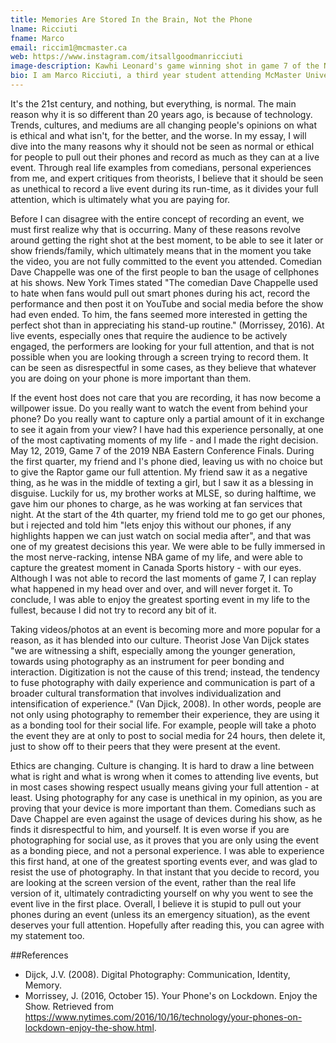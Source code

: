 ```yaml
---
title: Memories Are Stored In the Brain, Not the Phone
lname: Ricciuti
fname: Marco
email: riccim1@mcmaster.ca
web: https://www.instagram.com/itsallgoodmanricciuti
image-description: Kawhi Leonard's game winning shot in game 7 of the NBA Eastern Conference semi-finals. 
bio: I am Marco Ricciuti, a third year student attending McMaster University, studying a double major of communications and multimedia. I take pride in things I like, such as movies, sports and animals. I like to use my creativity to help me excel in school, as I am not a numbers or science person. 
---
```


It's the 21st century, and nothing, but everything, is normal. The main reason why it is so different than 20 years ago, is because of technology. Trends, cultures, and mediums are all changing people's opinions on what is ethical and what isn't, for the better, and the worse. In my essay, I will dive into  the many reasons why it should not be seen as normal or ethical for people to pull out their phones and record as much as they can at a live event. Through real life examples from comedians, personal experiences from me, and expert critiques from theorists, I believe that it should be seen as unethical to record a live event during its run-time, as it divides your full attention, which is ultimately what you are paying for.



Before I can disagree with the entire concept of recording an event, we must first realize why that is occurring. Many of these reasons revolve around getting the right shot at the best moment, to be able to see it later or show friends/family, which ultimately means that in the moment you take the video, you are not fully committed to the event you attended. Comedian Dave Chappelle was one of the first people to ban the usage of cellphones at his shows. New York Times stated "The comedian Dave Chappelle used to hate when fans would pull out smart phones during his act, record the performance and then post it on YouTube and social media before the show had even ended. To him, the fans seemed more interested in getting the perfect shot than in appreciating his stand-up routine." (Morrissey, 2016). At live events, especially ones that require the audience to be actively engaged, the performers are looking for your full attention, and that is not possible when you are looking through a screen trying to record them. It can be seen as disrespectful in some cases, as they believe that whatever you are doing on your phone is more important than them.




If the event host does not care that you are recording, it has now become a willpower issue. Do you really want to watch the event from behind your phone? Do you really want to capture only a partial amount of it in exchange to see it again from your view? I have had this experience personally, at one of the most captivating moments of my life - and I made the right decision. May 12, 2019, Game 7 of the 2019 NBA Eastern Conference Finals. During the first quarter, my friend and I's phone died, leaving us with no choice but to give the Raptor game our full attention. My friend saw it as a negative thing, as he was in the middle of texting a girl, but I saw it as a blessing in disguise. Luckily for us, my brother works at MLSE, so during halftime, we gave him our phones to charge, as he was working at fan services that night. At the start of the 4th quarter, my friend told me to go get our phones, but i rejected and told him "lets enjoy this without our phones, if any highlights happen we can just watch on social media after", and that was one of my greatest decisions this year. We were able to be fully immersed in the most nerve-racking, intense NBA game of my life, and were able to capture the greatest moment in Canada Sports history - with our eyes. Although I was not able to record the last moments of game 7, I can replay what happened in my head over and over, and will never forget it. To conclude, I was able to enjoy the greatest sporting event in my life to the fullest, because I did not try to record any bit of it.



Taking videos/photos at an event is becoming more and more popular for a reason, as it has blended into our culture. Theorist Jose Van Dijck states "we are witnessing a shift, especially among the younger
generation, towards using photography as an instrument for peer bonding
and interaction. Digitization is not the cause of this trend; instead, the
tendency to fuse photography with daily experience and communication is
part of a broader cultural transformation that involves individualization and
intensification of experience." (Van Djick, 2008). In other words, people are not only using photography to remember their experience, they are using it as a bonding tool for their social life. For example, people will take a photo the event they are at only to post to social media for 24 hours, then delete it, just to show off to their peers that they were present at the event. 



Ethics are changing. Culture is changing. It is hard to draw a line between what is right and what is wrong when it comes to attending live events, but in most cases showing respect usually means giving your full attention - at least. Using photography for any case is unethical in my opinion, as  you are proving that your device is more important than them. Comedians such as Dave Chappel are even against the usage of devices during his show, as he finds it disrespectful to him, and yourself. It is even worse if you are photographing for social use, as it proves that you are only using the event as a bonding piece, and not a personal experience. I was able to experience this first hand, at one of the greatest sporting events ever, and was glad to resist the use of photography.  In that instant that you decide to record, you are looking at the screen version of the event, rather than the real life version of it, ultimately contradicting yourself on why you went to see the event live in the first place. Overall, I believe it is stupid to pull out your phones during an event (unless its an emergency situation), as the event deserves your full attention. Hopefully after reading this, you can agree with my statement too.




##References

- Dijck, J.V. (2008). Digital Photography: Communication, Identity, Memory.
- Morrissey, J. (2016, October 15). Your Phone's on Lockdown. Enjoy the Show. Retrieved from https://www.nytimes.com/2016/10/16/technology/your-phones-on-lockdown-enjoy-the-show.html.
